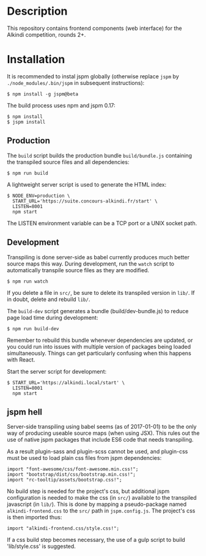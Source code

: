 # Description

This repository contains frontend components (web interface) for the
Alkindi competition, rounds 2+.

# Installation

It is recommended to instal jspm globally (otherwise replace `jspm` by
`./node_modules/.bin/jspm` in subsequent instructions):

    $ npm install -g jspm@beta

The build process uses npm and jspm 0.17:

    $ npm install
    $ jspm install

## Production

The `build` script builds the production bundle `build/bundle.js`
containing the transpiled source files and all dependencies:

    $ npm run build

A lightweight server script is used to generate the HTML index:

    $ NODE_ENV=production \
      START_URL='https://suite.concours-alkindi.fr/start' \
      LISTEN=8001
      npm start

The LISTEN environment variable can be a TCP port or a UNIX socket path.

## Development

Transpiling is done server-side as babel currently produces much better
source maps this way.  During development, run the `watch` script to
automatically transpile source files as they are modified.

    $ npm run watch

If you delete a file in `src/`, be sure to delete its transpiled version
in `lib/`.  If in doubt, delete and rebuild `lib/`.

The `build-dev` script generates a bundle (build/dev-bundle.js) to
reduce page load time during development:

    $ npm run build-dev

Remember to rebuild this bundle whenever dependencies are updated, or
you could run into issues with multiple version of packages being loaded
simultaneously.  Things can get particularly confusing when this happens
with React.

Start the server script for development:

    $ START_URL='https://alkindi.local/start' \
      LISTEN=8001
      npm start

## jspm hell

Server-side transpiling using babel seems (as of 2017-01-01) to be the
only way of producing useable source maps (when using JSX).
This rules out the use of native jspm packages that include ES6 code
that needs transpiling.

As a result plugin-sass and plugin-scss cannot be used, and plugin-css
must be used to load plain css files from jspm dependencies:

    import "font-awesome/css/font-awesome.min.css!";
    import "bootstrap/dist/css/bootstrap.min.css!";
    import "rc-tooltip/assets/bootstrap.css!";

No build step is needed for the project's css, but additional jspm
configuration is needed to make the css (in `src/`) available to the
transpiled javascript (in `lib/`).  This is done by mapping a
pseudo-package named `alkindi-frontend.css` to the `src/` path
in `jspm.config.js`.
The project's css is then imported thus:

    import "alkindi-frontend.css/style.css!";

If a css build step becomes necessary, the use of a gulp script to build
'lib/style.css' is suggested.

